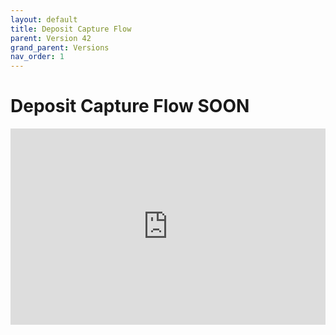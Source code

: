 ```yaml
---
layout: default
title: Deposit Capture Flow
parent: Version 42
grand_parent: Versions
nav_order: 1
---
```


<style>
.responsive-video {
    position: relative;
    padding-bottom: 56.25%; /* Aspect ratio for 16:9 videos */
    padding-top: 30px;
    height: 0;
    overflow: hidden;
}

.responsive-video iframe,
.responsive-video object,
.responsive-video embed {
    position: absolute;
    top: 0;
    left: 0;
    width: 100%;
    height: 100%;
}
</style>


# Deposit Capture Flow <span class="label label-yellow">SOON</span>



<div class="responsive-video">
    <iframe src="https://www.youtube.com/embed/missingId" frameborder="0" allowfullscreen></iframe>
</div>